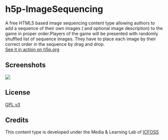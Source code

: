 # h5p-ImageSequencing
A free HTML5 based image sequencing content type allowing authors to add a sequence of their own images ( and optional image description) to the  game in proper order.Players of the game will be presented with randomly shuffled list of sequence images. They have to place each image by their correct order in the sequence by drag and drop.
<br/><a href="https://h5p.org"> See it in action on h5p.org </a><br/>

## Screenshots

<img src="https://gitlab.com/icfoss/H5P-ImageSequencing/raw/master/screenshots/Screenshot_2019-11-29%20Image%20Sequencing.png">



## License

[GPL v3](LICENSE)

## Credits

This content type is developed under the Media & Learning Lab of [ICFOSS](https://icfoss.in)
